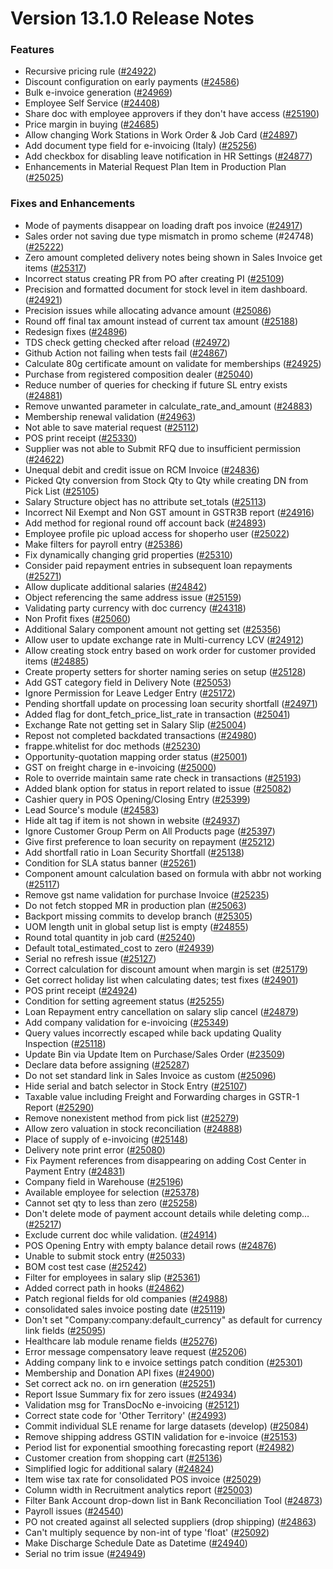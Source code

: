 # Version 13.1.0 Release Notes

### Features

- Recursive pricing rule ([#24922](https://github.com/netmanthan/shoperho/pull/24922))
- Discount configuration on early payments ([#24586](https://github.com/netmanthan/shoperho/pull/24586))
- Bulk e-invoice generation ([#24969](https://github.com/netmanthan/shoperho/pull/24969))
- Employee Self Service ([#24408](https://github.com/netmanthan/shoperho/pull/24408))
- Share doc with employee approvers if they don't have access ([#25190](https://github.com/netmanthan/shoperho/pull/25190))
- Price margin in buying ([#24685](https://github.com/netmanthan/shoperho/pull/24685))
- Allow changing Work Stations in Work Order & Job Card ([#24897](https://github.com/netmanthan/shoperho/pull/24897))
- Add document type field for e-invoicing (Italy) ([#25256](https://github.com/netmanthan/shoperho/pull/25256))
- Add checkbox for disabling leave notification in HR Settings ([#24877](https://github.com/netmanthan/shoperho/pull/24877))
- Enhancements in Material Request Plan Item in Production Plan ([#25025](https://github.com/netmanthan/shoperho/pull/25025))


### Fixes and Enhancements
- Mode of payments disappear on loading draft pos invoice ([#24917](https://github.com/netmanthan/shoperho/pull/24917))
- Sales order not saving due type mismatch in promo scheme (#24748) ([#25222](https://github.com/netmanthan/shoperho/pull/25222))
- Zero amount completed delivery notes being shown in Sales Invoice get items ([#25317](https://github.com/netmanthan/shoperho/pull/25317))
- Incorrect status creating PR from PO after creating PI ([#25109](https://github.com/netmanthan/shoperho/pull/25109))
- Precision and formatted document for stock level in item dashboard. ([#24921](https://github.com/netmanthan/shoperho/pull/24921))
- Precision issues while allocating advance amount ([#25086](https://github.com/netmanthan/shoperho/pull/25086))
- Round off final tax amount instead of current tax amount ([#25188](https://github.com/netmanthan/shoperho/pull/25188))
- Redesign fixes ([#24896](https://github.com/netmanthan/shoperho/pull/24896))
- TDS check getting checked after reload ([#24972](https://github.com/netmanthan/shoperho/pull/24972))
- Github Action not failing when tests fail ([#24867](https://github.com/netmanthan/shoperho/pull/24867))
- Calculate 80g certificate amount on validate for memberships ([#24925](https://github.com/netmanthan/shoperho/pull/24925))
- Purchase from registered composition dealer ([#25040](https://github.com/netmanthan/shoperho/pull/25040))
- Reduce number of queries for checking if future SL entry exists ([#24881](https://github.com/netmanthan/shoperho/pull/24881))
- Remove unwanted parameter in calculate_rate_and_amount ([#24883](https://github.com/netmanthan/shoperho/pull/24883))
- Membership renewal validation ([#24963](https://github.com/netmanthan/shoperho/pull/24963))
- Not able to save material request ([#25112](https://github.com/netmanthan/shoperho/pull/25112))
- POS print receipt ([#25330](https://github.com/netmanthan/shoperho/pull/25330))
- Supplier was not able to Submit RFQ due to insufficient permission ([#24622](https://github.com/netmanthan/shoperho/pull/24622))
- Unequal debit and credit issue on RCM Invoice ([#24836](https://github.com/netmanthan/shoperho/pull/24836))
- Picked Qty conversion from Stock Qty to Qty while creating DN from Pick List ([#25105](https://github.com/netmanthan/shoperho/pull/25105))
- Salary Structure object has no attribute set_totals ([#25113](https://github.com/netmanthan/shoperho/pull/25113))
- Incorrect Nil Exempt and Non GST amount in GSTR3B report ([#24916](https://github.com/netmanthan/shoperho/pull/24916))
- Add method for regional round off account back ([#24893](https://github.com/netmanthan/shoperho/pull/24893))
- Employee profile pic upload access for shoperho user ([#25022](https://github.com/netmanthan/shoperho/pull/25022))
- Make filters for payroll entry ([#25386](https://github.com/netmanthan/shoperho/pull/25386))
- Fix dynamically changing grid properties ([#25310](https://github.com/netmanthan/shoperho/pull/25310))
- Consider paid repayment entries in subsequent loan repayments ([#25271](https://github.com/netmanthan/shoperho/pull/25271))
- Allow duplicate additional salaries ([#24842](https://github.com/netmanthan/shoperho/pull/24842))
- Object referencing the same address issue ([#25159](https://github.com/netmanthan/shoperho/pull/25159))
- Validating party currency with doc currency ([#24318](https://github.com/netmanthan/shoperho/pull/24318))
- Non Profit fixes ([#25060](https://github.com/netmanthan/shoperho/pull/25060))
- Additional Salary component amount not getting set ([#25356](https://github.com/netmanthan/shoperho/pull/25356))
- Allow user to update exchange rate in Multi-currency LCV ([#24912](https://github.com/netmanthan/shoperho/pull/24912))
- Allow creating stock entry based on work order for customer provided items ([#24885](https://github.com/netmanthan/shoperho/pull/24885))
- Create property setters for shorter naming series on setup ([#25128](https://github.com/netmanthan/shoperho/pull/25128))
- Add GST category field in Delivery Note ([#25053](https://github.com/netmanthan/shoperho/pull/25053))
- Ignore Permission for Leave Ledger Entry ([#25172](https://github.com/netmanthan/shoperho/pull/25172))
- Pending shortfall update  on processing loan security shortfall ([#24971](https://github.com/netmanthan/shoperho/pull/24971))
- Added flag for dont_fetch_price_list_rate in transaction ([#25041](https://github.com/netmanthan/shoperho/pull/25041))
- Exchange Rate not getting set in Salary Slip ([#25004](https://github.com/netmanthan/shoperho/pull/25004))
- Repost not completed backdated transactions ([#24980](https://github.com/netmanthan/shoperho/pull/24980))
- frappe.whitelist for doc methods ([#25230](https://github.com/netmanthan/shoperho/pull/25230))
- Opportunity-quotation mapping order status ([#25001](https://github.com/netmanthan/shoperho/pull/25001))
- GST on freight charge in e-invoicing ([#25000](https://github.com/netmanthan/shoperho/pull/25000))
- Role to override maintain same rate check in transactions ([#25193](https://github.com/netmanthan/shoperho/pull/25193))
- Added blank option for status in report related to issue ([#25082](https://github.com/netmanthan/shoperho/pull/25082))
- Cashier query in POS Opening/Closing Entry ([#25399](https://github.com/netmanthan/shoperho/pull/25399))
- Lead Source's module ([#24583](https://github.com/netmanthan/shoperho/pull/24583))
- Hide alt tag if item is not shown in website ([#24937](https://github.com/netmanthan/shoperho/pull/24937))
- Ignore Customer Group Perm on All Products page ([#25397](https://github.com/netmanthan/shoperho/pull/25397))
- Give first preference to loan security on repayment ([#25212](https://github.com/netmanthan/shoperho/pull/25212))
- Add shortfall ratio in Loan Security Shortfall ([#25138](https://github.com/netmanthan/shoperho/pull/25138))
- Condition for SLA status banner ([#25261](https://github.com/netmanthan/shoperho/pull/25261))
- Component amount calculation based on formula with abbr not working ([#25117](https://github.com/netmanthan/shoperho/pull/25117))
- Remove gst name validation for purchase Invoice ([#25235](https://github.com/netmanthan/shoperho/pull/25235))
- Do not fetch stopped MR in production plan ([#25063](https://github.com/netmanthan/shoperho/pull/25063))
- Backport missing commits to develop branch ([#25305](https://github.com/netmanthan/shoperho/pull/25305))
- UOM length unit in global setup list is empty ([#24855](https://github.com/netmanthan/shoperho/pull/24855))
- Round total quantity in job card ([#25240](https://github.com/netmanthan/shoperho/pull/25240))
- Default total_estimated_cost to zero ([#24939](https://github.com/netmanthan/shoperho/pull/24939))
- Serial no refresh issue ([#25127](https://github.com/netmanthan/shoperho/pull/25127))
- Correct calculation for discount amount when margin is set ([#25179](https://github.com/netmanthan/shoperho/pull/25179))
- Get correct holiday list when calculating dates; test fixes ([#24901](https://github.com/netmanthan/shoperho/pull/24901))
- POS print receipt ([#24924](https://github.com/netmanthan/shoperho/pull/24924))
- Condition for setting agreement status ([#25255](https://github.com/netmanthan/shoperho/pull/25255))
- Loan Repayment entry cancellation on salary slip cancel ([#24879](https://github.com/netmanthan/shoperho/pull/24879))
- Add company validation for e-invoicing ([#25349](https://github.com/netmanthan/shoperho/pull/25349))
- Query values incorrectly escaped while back updating Quality Inspection ([#25118](https://github.com/netmanthan/shoperho/pull/25118))
- Update Bin via Update Item on Purchase/Sales Order  ([#23509](https://github.com/netmanthan/shoperho/pull/23509))
- Declare data before assigning ([#25287](https://github.com/netmanthan/shoperho/pull/25287))
- Do not set standard link in Sales Invoice as custom ([#25096](https://github.com/netmanthan/shoperho/pull/25096))
- Hide serial and batch selector in Stock Entry ([#25107](https://github.com/netmanthan/shoperho/pull/25107))
- Taxable value including Freight and Forwarding charges in GSTR-1 Report ([#25290](https://github.com/netmanthan/shoperho/pull/25290))
- Remove nonexistent method from pick list ([#25279](https://github.com/netmanthan/shoperho/pull/25279))
- Allow zero valuation in stock reconciliation ([#24888](https://github.com/netmanthan/shoperho/pull/24888))
- Place of supply of e-invoicing ([#25148](https://github.com/netmanthan/shoperho/pull/25148))
- Delivery note print error ([#25080](https://github.com/netmanthan/shoperho/pull/25080))
- Fix Payment references from disappearing on adding Cost Center in Payment Entry ([#24831](https://github.com/netmanthan/shoperho/pull/24831))
- Company field in Warehouse ([#25196](https://github.com/netmanthan/shoperho/pull/25196))
- Available employee for selection ([#25378](https://github.com/netmanthan/shoperho/pull/25378))
- Cannot set qty to less than zero ([#25258](https://github.com/netmanthan/shoperho/pull/25258))
- Don't delete mode of payment account details while deleting comp… ([#25217](https://github.com/netmanthan/shoperho/pull/25217))
- Exclude current doc while validation. ([#24914](https://github.com/netmanthan/shoperho/pull/24914))
- POS Opening Entry with empty balance detail rows ([#24876](https://github.com/netmanthan/shoperho/pull/24876))
- Unable to submit stock entry ([#25033](https://github.com/netmanthan/shoperho/pull/25033))
- BOM cost test case ([#25242](https://github.com/netmanthan/shoperho/pull/25242))
- Filter for employees in salary slip ([#25361](https://github.com/netmanthan/shoperho/pull/25361))
- Added correct path in hooks ([#24862](https://github.com/netmanthan/shoperho/pull/24862))
- Patch regional fields for old companies ([#24988](https://github.com/netmanthan/shoperho/pull/24988))
- consolidated sales invoice posting date ([#25119](https://github.com/netmanthan/shoperho/pull/25119))
- Don't set "Company:company:default_currency" as default for currency link fields ([#25095](https://github.com/netmanthan/shoperho/pull/25095))
- Healthcare lab module rename fields ([#25276](https://github.com/netmanthan/shoperho/pull/25276))
- Error message compensatory leave request ([#25206](https://github.com/netmanthan/shoperho/pull/25206))
- Adding company link to e invoice settings patch condition ([#25301](https://github.com/netmanthan/shoperho/pull/25301))
- Membership and Donation API fixes ([#24900](https://github.com/netmanthan/shoperho/pull/24900))
- Set correct ack no. on irn generation ([#25251](https://github.com/netmanthan/shoperho/pull/25251))
- Report Issue Summary fix for zero issues ([#24934](https://github.com/netmanthan/shoperho/pull/24934))
- Validation msg for TransDocNo e-invoicing ([#25121](https://github.com/netmanthan/shoperho/pull/25121))
- Correct state code for 'Other Territory' ([#24993](https://github.com/netmanthan/shoperho/pull/24993))
- Commit individual SLE rename for large datasets (develop) ([#25084](https://github.com/netmanthan/shoperho/pull/25084))
- Remove shipping address GSTIN validation for e-invoice ([#25153](https://github.com/netmanthan/shoperho/pull/25153))
- Period list for exponential smoothing forecasting report ([#24982](https://github.com/netmanthan/shoperho/pull/24982))
- Customer creation from shopping cart ([#25136](https://github.com/netmanthan/shoperho/pull/25136))
- Simplified logic for additional salary ([#24824](https://github.com/netmanthan/shoperho/pull/24824))
- Item wise tax rate for consolidated POS invoice ([#25029](https://github.com/netmanthan/shoperho/pull/25029))
- Column width in Recruitment analytics report ([#25003](https://github.com/netmanthan/shoperho/pull/25003))
- Filter Bank Account drop-down list in Bank Reconciliation Tool ([#24873](https://github.com/netmanthan/shoperho/pull/24873))
- Payroll issues ([#24540](https://github.com/netmanthan/shoperho/pull/24540))
- PO not created against all selected suppliers (drop shipping) ([#24863](https://github.com/netmanthan/shoperho/pull/24863))
- Can't multiply sequence by non-int of type 'float' ([#25092](https://github.com/netmanthan/shoperho/pull/25092))
- Make Discharge Schedule Date as Datetime ([#24940](https://github.com/netmanthan/shoperho/pull/24940))
- Serial no trim issue ([#24949](https://github.com/netmanthan/shoperho/pull/24949))
